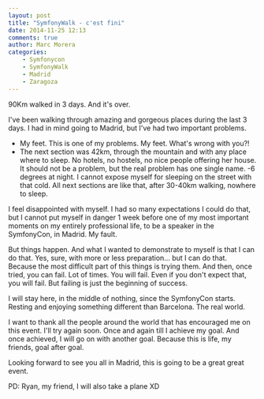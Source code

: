 ```yaml
---
layout: post
title: "SymfonyWalk - c'est fini"
date: 2014-11-25 12:13
comments: true
author: Marc Morera
categories:
    - Symfonycon
    - SymfonyWalk
    - Madrid
    - Zaragoza
---
```

90Km walked in 3 days. And it's over.

I've been walking through amazing and gorgeous places during the last 3 days. I
had in mind going to Madrid, but I've had two important problems.

* My feet. This is one of my problems. My feet. What's wrong with you?!
* The next section was 42km, through the mountain and with any place where to
sleep. No hotels, no hostels, no nice people offering her house. It should not
be a problem, but the real problem has one single name. -6 degrees at night. I
cannot expose myself for sleeping on the street with that cold. All next
sections are like that, after 30-40km walking, nowhere to sleep.

I feel disappointed with myself. I had so many expectations I could do that, but
I cannot put myself in danger 1 week before one of my most important moments on
my entirely professional life, to be a speaker in the SymfonyCon, in Madrid. My
fault.

But things happen. And what I wanted to demonstrate to myself is that I can do
that. Yes, sure, with more or less preparation... but I can do that. Because the
most difficult part of this things is trying them. And then, once tried, you can
fail. Lot of times. You will fail. Even if you don't expect that, you will fail.
But failing is just the beginning of success.

I will stay here, in the middle of nothing, since the SymfonyCon starts. Resting
and enjoying something different than Barcelona. The real world.

I want to thank all the people around the world that has encouraged me on this
event. I'll try again soon. Once and again till I achieve my goal. And once
achieved, I will go on with another goal. Because this is life, my friends, goal
after goal.

Looking forward to see you all in Madrid, this is going to be a great great
event.

PD: Ryan, my friend, I will also take a plane XD